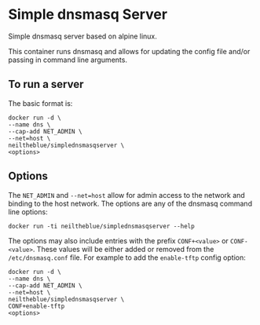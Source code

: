 # Simple dnsmasq Server

Simple dnsmasq server based on alpine linux.

This container runs dnsmasq and allows for updating the config file and/or passing in command line arguments.

## To run a server

The basic format is:

```
docker run -d \
--name dns \
--cap-add NET_ADMIN \
--net=host \
neiltheblue/simplednsmasqserver \
<options>
```

## Options

The `NET_ADMIN` and `--net=host` allow for admin access to the network and binding to the host network. The options are any of the dnsmasq command line options:

```
docker run -ti neiltheblue/simplednsmasqserver --help
```

The options may also include entries with the prefix `CONF+<value>` or `CONF-<value>`. These values will be either added or removed from the `/etc/dnsmasq.conf` file. For example to add the `enable-tftp` config option:

```
docker run -d \
--name dns \
--cap-add NET_ADMIN \
--net=host \
neiltheblue/simplednsmasqserver \
CONF+enable-tftp
<options>
```
